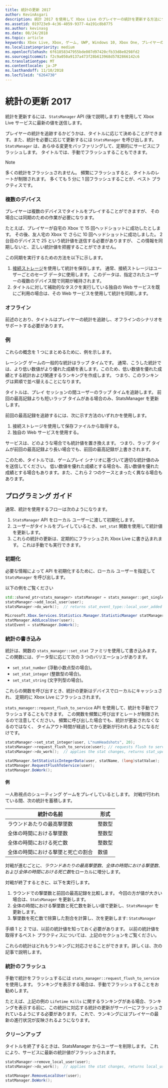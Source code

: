 ```yaml
---
title: 統計の更新 2017
author: KevinAsgari
description: 統計 2017 を使用して Xbox Live のプレイヤーの統計を更新する方法について説明します。
ms.assetid: 019723e9-4c36-4059-9377-4a191c8b8775
ms.author: kevinasg
ms.date: 08/24/2018
ms.topic: article
keywords: Xbox Live, Xbox, ゲーム, UWP, Windows 10, Xbox One, プレイヤーの統計, 統計 2017
ms.localizationpriority: medium
ms.openlocfilehash: 6f61858347955bde007d97420cfb33d8e0298fd2
ms.sourcegitcommit: f2c9a050a9137a473f28b613968d5782866142c6
ms.translationtype: MT
ms.contentlocale: ja-JP
ms.lasthandoff: 11/10/2018
ms.locfileid: "6264730"
---
```

# <a name="updating-stats-2017"></a>統計の更新 2017

統計を更新するには、`StatsManager` API (後で説明します) を使用して Xbox Live サービスに最新の値を送信します。

プレイヤーの統計を追跡するかどうかは、タイトルに応じて決めることができます。また、統計を必要に応じて更新するには `StatsManager` を呼び出します。  `StatsManager` は、あらゆる変更をバッファリングして、定期的にサービスにフラッシュします。  タイトルでは、手動でフラッシュすることもできます。

> [!NOTE]
> 多くの統計をフラッシュされません。  頻繁にフラッシュすると、タイトルのレートが制限されます。  多くても 5 分に 1 回フラッシュすることが、ベスト プラクティスです。

### <a name="multiple-devices"></a>複数のデバイス

プレイヤーは複数のデバイスでタイトルをプレイすることができますが、  その場合には同期のための作業が必要になります。

たとえば、プレイヤーが自宅の Xbox で 15 回ヘッドショットに成功したとします。  その後、友人宅の Xbox で さらに 10 回ヘッドショットに成功しました。  2 台目のデバイスで 25 という統計値を送信する必要がありますが、  この情報を同期しないと、正しい統計値を把握することができません。

この同期を実行するための方法を以下に示します。

1. [接続ストレージ](../storage-platform/connected-storage/connected-storage-technical-overview.md)を使用して統計を保存します。  通常、接続ストレージはユーザーごとのセーブ データに使用します。  このデータは、指定されたユーザーの複数のデバイス間で同期が維持されます。
2. タイトルに対して補助的なタスクを実行している独自の Web サービスを既にご利用の場合は、その Web サービスを使用して統計を同期します。

### <a name="offline"></a>オフライン

前述のとおり、タイトルはプレイヤーの統計を追跡し、オフラインのシナリオをサポートする必要があります。 

### <a name="examples"></a>例

これらの概念を 1 つにまとめるために、例を示します。

レーシング ゲームの一般的な統計はラップ タイムです。  通常、こうした統計では、より低い数値がより優れた成績を表します。このため、低い数値を優れた成績とする統計および関連するランキングを作成します。  つまり、このランキングは昇順で並べ替えることになります。

タイトルは、プレイ セッションの間ユーザーのラップ タイムを追跡します。  前回の最高記録よりも短いラップ タイムがある場合のみ、StatsManager を更新します。

前回の最高記録を追跡するには、次に示す方法のいずれかを使用します。
1. 接続ストレージを使用して保存ファイルから取得する。
2. 独自の Web サービスを使用する。

サービスは、どのような場合でも統計値を置き換えます。  つまり、ラップ タイムが前回の最高記録より長い場合でも、前回の最高記録が上書きされます。

このため、タイトルでは、ゲームプレイ シナリオに基づいて適切な統計値のみを送信してください。  低い数値を優れた成績とする場合も、高い数値を優れた成績とする場合もあります。また、これら 2 つのケースとまったく異なる場合もあります。

## <a name="programming-guide"></a>プログラミング ガイド

通常、統計を使用するフローは次のようになります。

1. `StatsManager` API をローカル ユーザーに渡して初期化します。
1. ユーザーがタイトルをプレイしているとき、`set_stat` 関数を使用して統計値を更新します。
1. これらの統計の更新は、定期的にフラッシュされ Xbox Live に書き込まれます。  これは手動でも実行できます。

### <a name="initialization"></a>初期化

必要な情報によって API を初期化するために、ローカル ユーザーを指定して `StatsManager` を呼び出します。

以下の例をご覧ください

```cpp
std::shared_ptr<stats_manager> statsManager = stats_manager::get_singleton_instance();
statsManager->add_local_user(user);
statsManager->do_work();  // returns stat_event_type::local_user_added
```

```csharp
Microsoft.Xbox.Services.Statistics.Manager.StatisticManager statManager = StatisticManager.SingletonInstance;
statManager.AddLocalUser(user);
statEvent = statManager.DoWork();
```

### <a name="writing-stats"></a>統計の書き込み

統計は、関数の `stats_manager::set_stat` ファミリを使用して書き込みます。  この関数には、データ型に応じて次の 3 つのバリエーションがあります。

* `set_stat_number` (浮動小数点型の場合)。
* `set_stat_integer` (整数型の場合)。
* `set_stat_string` (文字列型の場合)。

これらの関数を呼び出すとき、統計の更新はデバイスでローカルにキャッシュされ、  定期的に Xbox Live にフラッシュされます。

`stats_manager::request_flush_to_service` API を使用して、統計を手動でフラッシュすることもできます。  この関数を頻繁に呼び出すとレートが制限されるので注意してください。  頻繁に呼び出した場合でも、統計が更新されなくなるのではなく、  タイムアウト時間が経過してから更新が行われるようになるだけです。

```cpp
statsManager->set_stat_integer(user, L"numHeadshots", 20);
statsManager->request_flush_to_service(user); // requests flush to service, performs a do_work
statsManager->do_work();  // applies the stat changes, returns stat_update_complete after flush to service
```

```csharp
statManager.SetStatisticIntegerData(user, statName, (long)statValue);
statManager.RequestFlushToService(user);
statManager.DoWork();
```

#### <a name="example"></a>例

一人称視点のシューティング ゲームをプレイしているとします。  対戦が行われている間、次の統計を蓄積します。

| 統計の名前 | 形式 |
|-----------|--------|
| ラウンドあたりの最高撃墜数 | 整数型 |
| 全体の時間における撃墜数 | 整数型 |
| 全体の時間における死亡数 | 整数型 |
| 全体の時間における撃墜と死亡の割合 | 数値 |

対戦が進むごとに、*ラウンドあたりの最高撃墜数*、*全体の時間における撃墜数*、および*全体の時間における死亡数*をローカルに増分します。

対戦が終了するときに、以下を実行します。
1. ラウンドでの撃墜数と前回の最高記録を比較します。  今回の方が値が大きい場合は、`StatsManager` を更新します。
2. 全体の時間における撃墜数と死亡数を新しい値で更新し、`StatsManager` を更新します。
3. 撃墜数を死亡数で除算した割合を計算し、次を更新します:  `StatsManager`

手順 1 と 2 では、以前の統計値を知っておく必要があります。  以前の統計値を取得するベスト プラクティスについては、上記のセクションをご覧ください。

これらの統計はどれもランキングに対応させることができます。詳しくは、次の記事で説明します。

### <a name="flushing-stats"></a>統計のフラッシュ

手動で統計をフラッシュするには `stats_manager::request_flush_to_service` を使用します。  ランキングを表示する場合は、手動でフラッシュすることをお勧めします。

たとえば、上記の例の `Lifetime Kills` に関するランキングがある場合、ランキングを表示する前に、この統計に対応する統計の更新がサーバーにフラッシュされているようにする必要があります。  これで、ランキングにはプレイヤーの最新の進行状況が反映されるようになります。

### <a name="cleanup"></a>クリーンアップ
タイトルを終了するときは、StatsManager からユーザーを削除します。 これにより、サービスに最新の統計値がフラッシュされます。

```cpp
statsManager->remove_local_user(user);
statsManager->do_work();  // applies the stat changes, returns local_user_removed after flush to service
```

```csharp
statManager.RemoveLocalUser(user);
statManager.DoWork();
```
